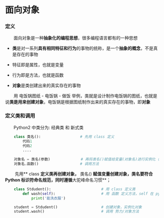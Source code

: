 # 面向对象
### 定义
&emsp;&emsp;面向对象是一种**抽象化的编程思想**，很多编程语言都有的一种思想
*  **类**是对一系列**具有相同特征和行为**的事物的统称，是一个**抽象的概念**，不是真是存在的事物
  *  特征即是属性，也就是变量
  *  行为即是方法，也就是函数
  
  
* **对象**是类创建出来的真实存在的事物

&emsp;&emsp;用 电饭锅图纸 - 电饭锅 - 做饭 举例，类就是设计制作电饭锅的图纸，也就是说**类是用来创建对象**，电饭锅是根据图纸制作出来的真实存在的事物，即**对象**

  
### 定义类和调用
&emsp;&emsp;Python2 中类分为: 经典类 和 新式类

```python
    class 类名():                  # 先用 class 定义
        代码1
        代码2
        ....
        
    对象名 = 类名(参数)              # 再将类名()赋值给变量(对象名)进行实例化（创建对象）
    对象名.函数()                   # 调用方法

```
&emsp;&emsp; 先用** class **定义类再创建对象，** 类名() **赋值变量创建对象，类名要符合 Python 标识符命名规范，同时遵循**大驼峰命名习惯**；


```python
    class Stdudent():                       # 用 class 定义类
        def wash(self):                     # 用 函数 定义方法，self 在 pycharm 会自动补充
            print('能洗衣服')

    student = Stdudent()                    # 创建对象，实例化对象
    student.wash()                          # 调用 势力/对象方法

```





